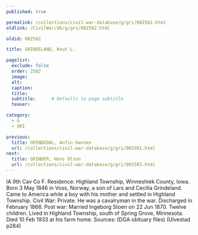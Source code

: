 ```yaml
---
published: true

permalink: /collections/civil-war-database/g/gri/002582.html
oldlink: /CivilWar/db/g/gri/002582.html

oldid: 002582

title: GRINDELAND, Knut L.

pagelist:
  exclude: false
  order: 2582
  image: 
  alt:
  caption:
  title:
  subtitle:      # Defaults to page subtitle
  teaser:

category: 
  - G 
  - GRI

previous:
  title: GRINDEDAL, Anfin Hansen
  url: /collections/civil-war-database/g/gri/002581.html  
next:
  title: GRINDER, Hans Olson
  url: /collections/civil-war-database/g/gri/002583.html   
---
```

IA 9th Cav Co F. Residence: Highland Township, Winneshiek County, Iowa. Born 3 May 1846 in Voss, Norway, a son of Lars and Cecilia Grindeland. Came to America while a boy with his mother and settled in Highland Township. Civil War: Private. He was a cavalryman in the war. Discharged in February 1866. Post war: Married Ingeborg Stoen on 22 Jun 1870. Twelve children. Lived in Highland Township, south of Spring Grove, Minnesota. Died 10 Feb 1933 at his farm home. Sources: (DGA obituary files) (Ulvestad p284)